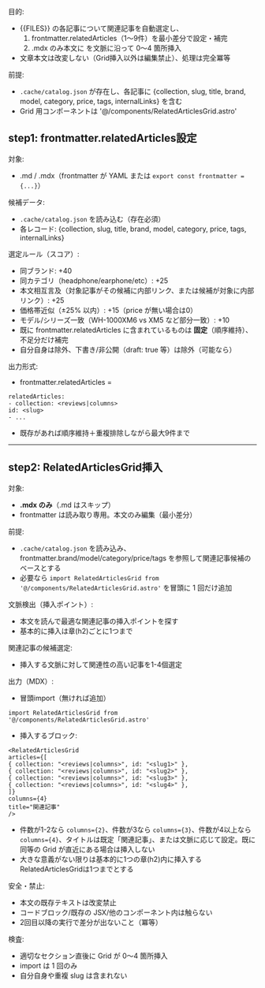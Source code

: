 目的:
- {{FILES}} の各記事について関連記事を自動選定し、
  1) frontmatter.relatedArticles（1〜9件）を最小差分で設定・補完
  2) .mdx のみ本文に <RelatedArticlesGrid /> を文脈に沿って 0〜4 箇所挿入
- 文章本文は改変しない（Grid挿入以外は編集禁止）、処理は完全冪等

前提:
- `.cache/catalog.json` が存在し、各記事に {collection, slug, title, brand, model, category, price, tags, internalLinks} を含む
- Grid 用コンポーネントは '@/components/RelatedArticlesGrid.astro'

## step1: frontmatter.relatedArticles設定
対象:
- .md / .mdx（frontmatter が YAML または `export const frontmatter = {...}`）

候補データ:
- `.cache/catalog.json` を読み込む（存在必須）
- 各レコード: {collection, slug, title, brand, model, category, price, tags, internalLinks}

選定ルール（スコア）:
- 同ブランド: +40
- 同カテゴリ（headphone/earphone/etc）: +25
- 本文相互言及（対象記事がその候補に内部リンク、または候補が対象に内部リンク）: +25
- 価格帯近似（±25% 以内）: +15（price が無い場合は0）
- モデル/シリーズ一致（WH-1000XM6 vs XM5 など部分一致）: +10
- 既に frontmatter.relatedArticles に含まれているものは **固定**（順序維持）、不足分だけ補完
- 自分自身は除外、下書き/非公開（draft: true 等）は除外（可能なら）

出力形式:
- frontmatter.relatedArticles = 
```
relatedArticles:
- collection: <reviews|columns>
id: <slug>
- ...
```
- 既存があれば順序維持＋重複排除しながら最大9件まで

---

## step2: RelatedArticlesGrid挿入
対象:
- **.mdx のみ**（.md はスキップ）
- frontmatter は読み取り専用。本文のみ編集（最小差分）

前提:
- `.cache/catalog.json` を読み込み、frontmatter.brand/model/category/price/tags を参照して関連記事候補のベースとする
- 必要なら `import RelatedArticlesGrid from '@/components/RelatedArticlesGrid.astro'` を冒頭に 1 回だけ追加

文脈検出（挿入ポイント）:
- 本文を読んで最適な関連記事の挿入ポイントを探す
- 基本的に挿入は章(h2)ごとに1つまで

関連記事の候補選定:
- 挿入する文脈に対して関連性の高い記事を1-4個選定

出力（MDX）:
- 冒頭import（無ければ追加）
```
import RelatedArticlesGrid from '@/components/RelatedArticlesGrid.astro'
```
- 挿入するブロック:
```
<RelatedArticlesGrid
articles={[
{ collection: "<reviews|columns>", id: "<slug1>" },
{ collection: "<reviews|columns>", id: "<slug2>" },
{ collection: "<reviews|columns>", id: "<slug3>" },
{ collection: "<reviews|columns>", id: "<slug4>" },
]}
columns={4}
title="関連記事"
/>
```
- 件数が1-2なら `columns={2}`、件数が3なら `columns={3}`、件数が4以上なら `columns={4}`、タイトルは既定「関連記事」、または文脈に応じて設定。既に同等の Grid が直近にある場合は挿入しない
- 大きな意義がない限りは基本的に1つの章(h2)内に挿入するRelatedArticlesGridは1つまでとする

安全・禁止:
- 本文の既存テキストは改変禁止
- コードブロック/既存の JSX/他のコンポーネント内は触らない
- 2回目以降の実行で差分が出ないこと（冪等）

検査:
- 適切なセクション直後に Grid が 0〜4 箇所挿入
- import は 1 回のみ
- 自分自身や重複 slug は含まれない
